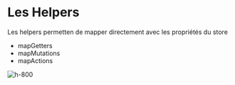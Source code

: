 <!-- .slide: class="sfeir-basic-slide" -->
# Les Helpers
<span>Les helpers permetten de mapper directement avec les propriétés du store</span>
<div class="flex-row">
    <ul>
        <li>mapGetters</li>
        <li>mapMutations</li>
        <li>mapActions</li>
    </ul>
    <img alt="h-800" src="assets/images/school/state-management/helpers.png">
</div>
